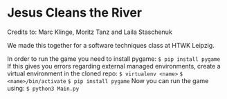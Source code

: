 # Jesus Cleans the River

Credits to: Marc Klinge, Moritz Tanz and Laila Staschenuk

We made this together for a software techniques class at HTWK Leipzig.

In order to run the game you need to install pygame:
```$ pip install pygame```
If this gives you errors regarding external managed environments, create a virtual environment in the cloned repo:
```$ virtualenv <name>```
```$ <name>/bin/activate```
```$ pip install pygame```
Now you can run the game using:
```$ python3 Main.py```
